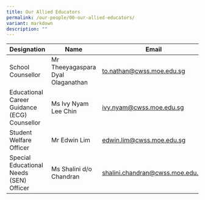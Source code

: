 ```yaml
---
title: Our Allied Educators
permalink: /our-people/00-our-allied-educators/
variant: markdown
description: ""
---
```

| Designation | Name | Email | 
| ------ | ------ |------ |
| School Counsellor | Mr Theeyagaspara Dyal Olaganathan | [to.nathan@cwss.moe.edu.sg](mailto:to.nathan@cwss.moe.edu.sg) |
| Educational Career Guidance (ECG) Counsellor | Ms Ivy Nyam Lee Chin | [ivy.nyam@cwss.moe.edu.sg](mailto:ivy.nyam@cwss.moe.edu.sg) |
| Student Welfare Officer | Mr Edwin Lim | [edwin.lim@cwss.moe.edu.sg](mailto:edwin.lim@cwss.moe.edu.sg) |
| Special Educational Needs (SEN) Officer | Ms Shalini d/o Chandran | [shalini.chandran@cwss.moe.edu.sg](mailto:shalini.chandran@cwss.moe.edu.sg) |